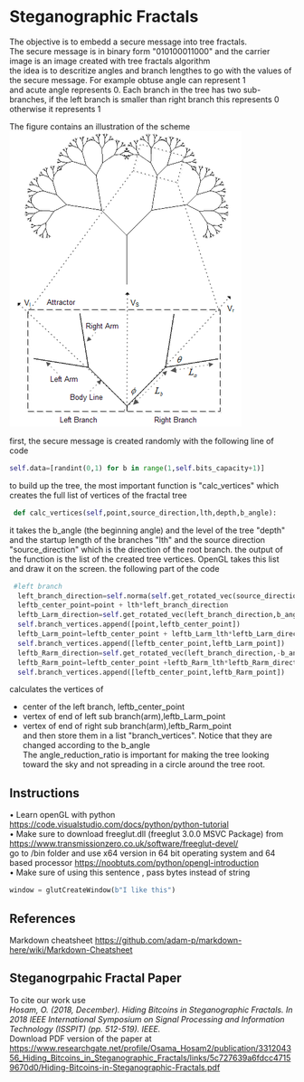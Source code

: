 # Steganographic Fractals
The objective is to embedd a secure message into tree fractals.  
The secure message is in binary form "010100011000" and the carrier image is an image created with tree fractals algorithm  
the idea is to descritize angles and branch lengthes to go with the values of the secure message. For example obtuse angle can represent 1   
and acute angle represents 0. Each branch in the tree has two sub-branches, if the left branch is smaller than right branch this represents 0 otherwise it represents 1   
  
The figure contains an illustration of the scheme  
![attractor](https://github.com/mohandesosama/steganofractals/blob/master/figures/fractal_attractor.png)  
  
first, the secure message is created randomly with the following line of code 
```python
self.data=[randint(0,1) for b in range(1,self.bits_capacity+1)]
```
to build up the tree, the most important function is "calc_vertices" which creates the full list of vertices of the fractal tree  
```python
 def calc_vertices(self,point,source_direction,lth,depth,b_angle):
 ```
 it takes the b_angle (the beginning angle) and the level of the tree "depth" and the startup length of the branches "lth" and the source direction "source_direction" which is the direction of the root branch. the output of the function is the list of the created tree vertices. OpenGL takes this list and draw it on the screen. 
the following part of the code 
```python
 #left branch
  left_branch_direction=self.norma(self.get_rotated_vec(source_direction,b_angle))
  leftb_center_point=point + lth*left_branch_direction
  leftb_Larm_direction=self.get_rotated_vec(left_branch_direction,b_angle*self.angle_reduction_ratio)
  self.branch_vertices.append([point,leftb_center_point])
  leftb_Larm_point=leftb_center_point + leftb_Larm_lth*leftb_Larm_direction
  self.branch_vertices.append([leftb_center_point,leftb_Larm_point])
  leftb_Rarm_direction=self.get_rotated_vec(left_branch_direction,-b_angle*self.angle_reduction_ratio)
  leftb_Rarm_point=leftb_center_point +leftb_Rarm_lth*leftb_Rarm_direction
  self.branch_vertices.append([leftb_center_point,leftb_Rarm_point])
```
calculates the vertices of 
+ center of the left branch, leftb_center_point
+ vertex of end of left sub branch(arm),leftb_Larm_point
+ vertex of end of right sub branch(arm),leftb_Rarm_point  
and then store them in a list "branch_vertices". Notice that they are changed according to the b_angle  
The angle_reduction_ratio is important for making the tree looking toward the sky and not spreading in a circle around the tree root. 

## Instructions
•	Learn openGL with python  
https://code.visualstudio.com/docs/python/python-tutorial   
•	Make sure to download freeglut.dll (freeglut 3.0.0 MSVC Package) from https://www.transmissionzero.co.uk/software/freeglut-devel/  
go to /bin folder and use x64 version in 64 bit operating system and 64 based processor
https://noobtuts.com/python/opengl-introduction  
•	Make sure of using this sentence , pass bytes instead of string  
```python
window = glutCreateWindow(b"I like this")  
```
## References
Markdown cheatsheet https://github.com/adam-p/markdown-here/wiki/Markdown-Cheatsheet

## Steganogrpahic Fractal Paper
To cite our work use   
_Hosam, O. (2018, December). Hiding Bitcoins in Steganographic Fractals. In 2018 IEEE International Symposium on Signal Processing and Information Technology (ISSPIT) (pp. 512-519). IEEE._  
Download PDF version of the paper at https://www.researchgate.net/profile/Osama_Hosam2/publication/331204356_Hiding_Bitcoins_in_Steganographic_Fractals/links/5c727639a6fdcc47159670d0/Hiding-Bitcoins-in-Steganographic-Fractals.pdf
